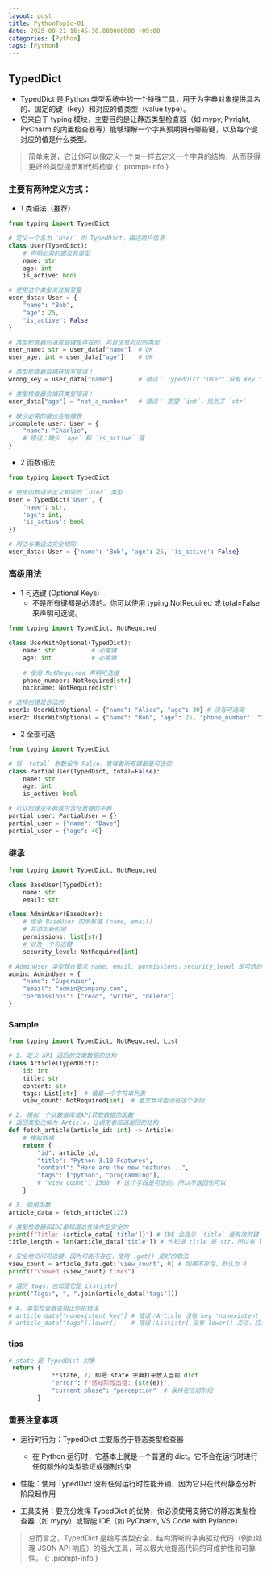 ```yaml
---
layout: post
title: PythonTopic-01
date: 2025-08-21 16:45:30.000000000 +09:00
categories: [Python]
tags: [Python]
---
```



## TypedDict
* TypedDict 是 Python 类型系统中的一个特殊工具，用于为字典对象提供具名的、固定的键（key）和对应的值类型（value type）。
* 它来自于 typing 模块，主要目的是让静态类型检查器（如 mypy, Pyright, PyCharm 的内置检查器等）能够理解一个字典预期拥有哪些键，以及每个键对应的值是什么类型。


> 简单来说，它让你可以像定义一个`类`一样去定义一个字典的结构，从而获得更好的类型提示和代码检查
{: .prompt-info }


### 主要有两种定义方式：
* 1 类语法（推荐）


```python
from typing import TypedDict

# 定义一个名为 `User` 的 TypedDict，描述用户信息
class User(TypedDict):
    # 声明必需的键及其类型
    name: str
    age: int
    is_active: bool

# 使用这个类型来注解变量
user_data: User = {
    "name": "Bob",
    "age": 25,
    "is_active": False
}

# 类型检查器知道这些键是存在的，并且值是对应的类型
user_name: str = user_data["name"]  # OK
user_age: int = user_data["age"]    # OK

# 类型检查器会捕获拼写错误！
wrong_key = user_data["name"]       # 错误： TypedDict "User" 没有 key "name"

# 类型检查器会捕获类型错误！
user_data["age"] = "not_a_number"   # 错误： 期望 `int`，找到了 `str`

# 缺少必需的键也会被捕获
incomplete_user: User = {
    "name": "Charlie",
    # 错误：缺少 `age` 和 `is_active` 键
}
```

* 2 函数语法


```python
from typing import TypedDict

# 使用函数语法定义相同的 `User` 类型
User = TypedDict('User', {
    'name': str,
    'age': int,
    'is_active': bool
})

# 用法与类语法完全相同
user_data: User = {'name': 'Bob', 'age': 25, 'is_active': False}
```


### 高级用法
* 1 可选键 (Optional Keys)
  - 不是所有键都是必须的。你可以使用 typing.NotRequired 或 total=False 来声明可选键。

```python
from typing import TypedDict, NotRequired

class UserWithOptional(TypedDict):
    name: str          # 必需键
    age: int           # 必需键
    
    # 使用 NotRequired 声明可选键
    phone_number: NotRequired[str] 
    nickname: NotRequired[str]

# 这样创建是合法的
user1: UserWithOptional = {"name": "Alice", "age": 30} # 没有可选键
user2: UserWithOptional = {"name": "Bob", "age": 25, "phone_number": "123-4567"} # 提供一个可选键
```

* 2 全部可选 

```python
from typing import TypedDict

# 将 `total` 参数设为 False，意味着所有键都是可选的
class PartialUser(TypedDict, total=False):
    name: str
    age: int
    is_active: bool

# 可以创建空字典或包含任意键的字典
partial_user: PartialUser = {}
partial_user = {"name": "Dave"}
partial_user = {"age": 40}
```

### 继承

```python
from typing import TypedDict, NotRequired

class BaseUser(TypedDict):
    name: str
    email: str

class AdminUser(BaseUser):
    # 继承 BaseUser 的所有键 (name, email)
    # 并添加新的键
    permissions: list[str]
    # 以及一个可选键
    security_level: NotRequired[int]

# AdminUser 类型现在要求 name, email, permissions，security_level 是可选的
admin: AdminUser = {
    "name": "Superuser",
    "email": "admin@company.com",
    "permissions": ["read", "write", "delete"]
}
```

### Sample


```python
from typing import TypedDict, NotRequired, List

# 1. 定义 API 返回的文章数据的结构
class Article(TypedDict):
    id: int
    title: str
    content: str
    tags: List[str]  # 值是一个字符串列表
    view_count: NotRequired[int]  # 老文章可能没有这个字段

# 2. 模拟一个从数据库或API获取数据的函数
# 返回类型注解为 Article，让调用者知道返回的结构
def fetch_article(article_id: int) -> Article:
    # 模拟数据
    return {
        "id": article_id,
        "title": "Python 3.10 Features",
        "content": "Here are the new features...",
        "tags": ["python", "programming"],
        # "view_count": 1500  # 这个字段是可选的，所以不返回也可以
    }

# 3. 使用函数
article_data = fetch_article(123)

# 类型检查器和IDE都知道这些操作是安全的
print(f"Title: {article_data['title']}") # IDE 会提示 `title` 是有效的键
title_length = len(article_data['title']) # 也知道 title 是 str，所以有 len()

# 安全地访问可选键，因为可能不存在，使用 .get() 是好的做法
view_count = article_data.get('view_count', 0) # 如果不存在，默认为 0
print(f"Viewed {view_count} times")

# 遍历 tags，也知道它是 List[str]
print("Tags:", ", ".join(article_data['tags']))

# 4. 类型检查器会阻止你犯错误
# article_data["nonexistent_key"] # 错误：Article 没有 key 'nonexistent_key'
# article_data["tags"].lower()    # 错误：List[str] 没有 lower() 方法，应该是 article_data['title'].lower()
```


### tips

```python
# state 是 TypedDict 对象
 return {
            **state, // 即把 state 字典打平放入当前 dict
            "error": f"感知阶段出错: {str(e)}",
            "current_phase": "perception"  # 保持在当前阶段
        }

```


### 重要注意事项
* 运行时行为：TypedDict 主要服务于静态类型检查器
  - 在 Python 运行时，它基本上就是一个普通的 dict。它不会在运行时进行任何额外的类型验证或强制约束

* 性能：使用 TypedDict 没有任何运行时性能开销，因为它只在代码静态分析阶段起作用

* 工具支持：要充分发挥 TypedDict 的优势，你必须使用支持它的静态类型检查器（如 mypy）或智能 IDE（如 PyCharm, VS Code with Pylance）

> 总而言之，TypedDict 是编写类型安全、结构清晰的字典驱动代码（例如处理 JSON API 响应）的强大工具，可以极大地提高代码的可维护性和可靠性。
{: .prompt-info }


